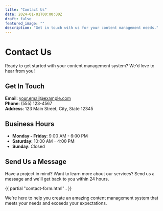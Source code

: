 ```yaml
---
title: "Contact Us"
date: 2024-01-01T00:00:00Z
draft: false
featured_image: ""
description: "Get in touch with us for your content management needs."
---
```


# Contact Us

Ready to get started with your content management system? We'd love to hear from you!

## Get In Touch

**Email**: your.email@example.com  
**Phone**: (555) 123-4567  
**Address**: 123 Main Street, City, State 12345

## Business Hours

- **Monday - Friday**: 9:00 AM - 6:00 PM
- **Saturday**: 10:00 AM - 4:00 PM
- **Sunday**: Closed

## Send Us a Message

Have a project in mind? Want to learn more about our services? Send us a message and we'll get back to you within 24 hours.

{{ partial "contact-form.html" . }}

We're here to help you create an amazing content management system that meets your needs and exceeds your expectations.

